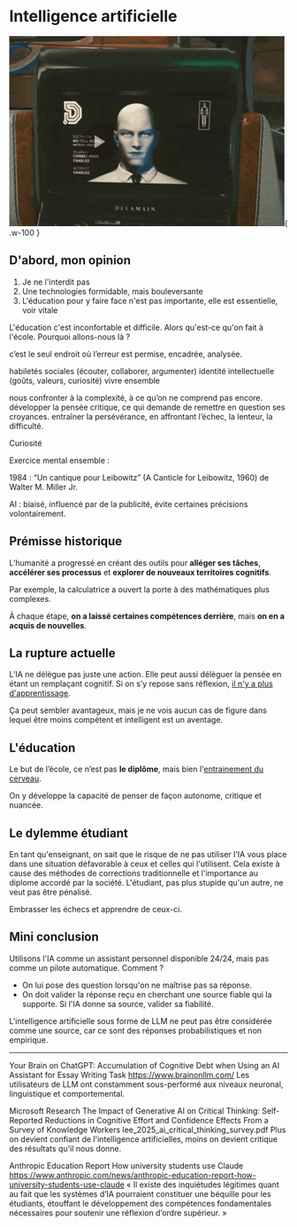# Intelligence artificielle

![](./assets/images/delamain.gif){ .w-100 }

## D'abord, mon opinion

1. Je ne l'interdit pas
1. Une technologies formidable, mais bouleversante
1. L'éducation pour y faire face n'est pas importante, elle est essentielle, voir vitale

L'éducation c'est inconfortable et difficile. Alors qu'est-ce qu'on fait à l'école. Pourquoi allons-nous là ?

c’est le seul endroit où l’erreur est permise, encadrée, analysée.

habiletés sociales (écouter, collaborer, argumenter)
identité intellectuelle (goûts, valeurs, curiosité)
vivre ensemble

nous confronter à la complexité, à ce qu’on ne comprend pas encore.
développer la pensée critique, ce qui demande de remettre en question ses croyances.
entraîner la persévérance, en affrontant l’échec, la lenteur, la difficulté.

Curiosité

Exercice mental ensemble :

1984 : 
“Un cantique pour Leibowitz” (A Canticle for Leibowitz, 1960) de Walter M. Miller Jr.

AI : biaisé, influencé par de la publicité, évite certaines précisions volontairement.

## Prémisse historique

L’humanité a progressé en créant des outils pour **alléger ses tâches**, **accélérer ses processus** et **explorer de nouveaux territoires cognitifs**.

Par exemple, la calculatrice a ouvert la porte à des mathématiques plus complexes.

À chaque étape, **on a laissé certaines compétences derrière**, mais **on en a acquis de nouvelles**.

## La rupture actuelle

L’IA ne délègue pas juste une action. Elle peut aussi délèguer la pensée en étant un remplaçant cognitif. Si on s’y repose sans réflexion, [il n'y a plus d'apprentissage](https://arxiv.org/abs/2506.08872).

Ça peut sembler avantageux, mais je ne vois aucun cas de figure dans lequel être moins compétent et intelligent est un aventage.

## L'éducation

Le but de l’école, ce n’est pas **le diplôme**, mais bien l'[entrainement du cerveau](https://www.youtube.com/watch?v=0xS68sl2D70).

On y développe la capacité de penser de façon autonome, critique et nuancée.  

## Le dylemme étudiant

En tant qu'enseignant, on sait que le risque de ne pas utiliser l'IA vous place dans une situation défavorable à ceux et celles qui l'utilisent. Cela existe à cause des méthodes de corrections traditionnelle et l'importance au diplome accordé par la société. L'étudiant, pas plus stupide qu'un autre, ne veut pas être pénalisé.

Embrasser les échecs et apprendre de ceux-ci.

## Mini conclusion

Utilisons l'IA comme un assistant personnel disponible 24/24, mais pas comme un pilote automatique. Comment ?

* On lui pose des question lorsqu'on ne maîtrise pas sa réponse.
* On doit valider la réponse reçu en cherchant une source fiable qui la supporte. Si l'IA donne sa source, valider sa fiabilité.

L'intelligence artificielle sous forme de LLM ne peut pas être considérée comme une source, car ce sont des réponses probabilistiques et non empirique.

---

Your Brain on ChatGPT: Accumulation of Cognitive Debt when Using an AI Assistant for Essay Writing Task
https://www.brainonllm.com/
Les utilisateurs de LLM ont constamment sous-performé aux niveaux neuronal, linguistique et comportemental.

Microsoft Research
The Impact of Generative AI on Critical Thinking: Self-Reported Reductions in Cognitive Effort and Confidence Effects From a Survey of Knowledge Workers
lee_2025_ai_critical_thinking_survey.pdf
Plus on devient confiant de l'intelligence artificielles, moins on devient critique des résultats qu'il nous donne.

Anthropic Education Report
How university students use Claude
https://www.anthropic.com/news/anthropic-education-report-how-university-students-use-claude
« Il existe des inquiétudes légitimes quant au fait que les systèmes d’IA pourraient constituer une béquille pour les étudiants, étouffant le développement des compétences fondamentales nécessaires pour soutenir une réflexion d’ordre supérieur. »